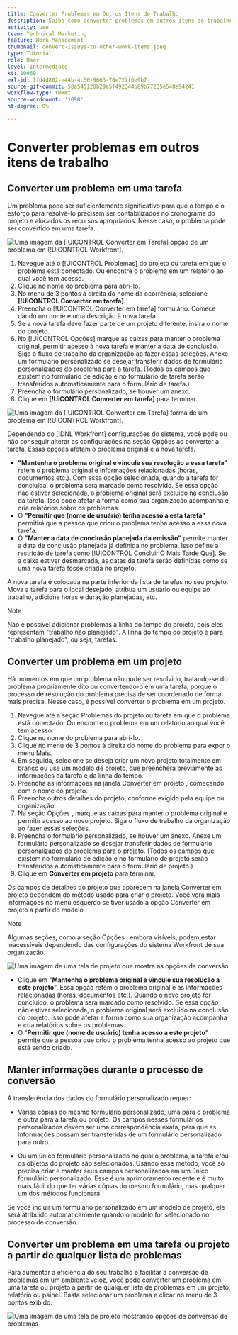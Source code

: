 ```yaml
---
title: Converter Problemas em Outros Itens de Trabalho
description: Saiba como converter problemas em outros itens de trabalho .
activity: use
team: Technical Marketing
feature: Work Management
thumbnail: convert-issues-to-other-work-items.jpeg
type: Tutorial
role: User
level: Intermediate
kt: 10069
exl-id: 1fd4d862-e44b-4c50-9663-70e727f6e9b7
source-git-commit: 58a545120b29a5f492344b89b77235e548e94241
workflow-type: tm+mt
source-wordcount: '1098'
ht-degree: 0%

---
```


# Converter problemas em outros itens de trabalho

## Converter um problema em uma tarefa

Um problema pode ser suficientemente significativo para que o tempo e o esforço para resolvê-lo precisem ser contabilizados no cronograma do projeto e alocados os recursos apropriados. Nesse caso, o problema pode ser convertido em uma tarefa.

![Uma imagem da [!UICONTROL Converter em Tarefa] opção de um problema em [!UICONTROL Workfront].](assets/15-convert-issue-to-task-menu-option.png)

1. Navegue até o [!UICONTROL Problemas] do projeto ou tarefa em que o problema está conectado. Ou encontre o problema em um relatório ao qual você tem acesso.
1. Clique no nome do problema para abri-lo.
1. No menu de 3 pontos à direita do nome da ocorrência, selecione **[!UICONTROL Converter em tarefa]**.
1. Preencha o [!UICONTROL Converter em tarefa] formulário. Comece dando um nome e uma descrição à nova tarefa.
1. Se a nova tarefa deve fazer parte de um projeto diferente, insira o nome do projeto.
1. No [!UICONTROL Opções] marque as caixas para manter o problema original, permitir acesso à nova tarefa e manter a data de conclusão. Siga o fluxo de trabalho da organização ao fazer essas seleções. Anexe um formulário personalizado se desejar transferir dados de formulário personalizados do problema para a tarefa. (Todos os campos que existem no formulário de edição e no formulário de tarefa serão transferidos automaticamente para o formulário de tarefa.)
1. Preencha o formulário personalizado, se houver um anexo.
1. Clique em **[!UICONTROL Converter em tarefa]** para terminar.

![Uma imagem da [!UICONTROL Converter em Tarefa] forma de um problema em [!UICONTROL Workfront].](assets/16-convert-to-task-options.png)

Dependendo do [!DNL Workfront] configurações do sistema, você pode ou não conseguir alterar as configurações na seção Opções ao converter a tarefa. Essas opções afetam o problema original e a nova tarefa.

* **&quot;Mantenha o problema original e vincule sua resolução a essa tarefa&quot;** retém o problema original e informações relacionadas (horas, documentos etc.). Com essa opção selecionada, quando a tarefa for concluída, o problema será marcado como resolvido. Se essa opção não estiver selecionada, o problema original será excluído na conclusão da tarefa. Isso pode afetar a forma como sua organização acompanha e cria relatórios sobre os problemas.
* O **&quot;Permitir que (nome de usuário) tenha acesso a esta tarefa&quot;** permitirá que a pessoa que criou o problema tenha acesso a essa nova tarefa.
* O **&quot;Manter a data de conclusão planejada da emissão&quot;** permite manter a data de conclusão planejada já definida no problema. Isso define a restrição de tarefa como [!UICONTROL Concluir O Mais Tarde Que]. Se a caixa estiver desmarcada, as datas da tarefa serão definidas como se uma nova tarefa fosse criada no projeto.

A nova tarefa é colocada na parte inferior da lista de tarefas no seu projeto. Mova a tarefa para o local desejado, atribua um usuário ou equipe ao trabalho, adicione horas e duração planejadas, etc.

>[!NOTE]
>
>Não é possível adicionar problemas à linha do tempo do projeto, pois eles representam &quot;trabalho não planejado&quot;. A linha do tempo do projeto é para &quot;trabalho planejado&quot;, ou seja, tarefas.

## Converter um problema em um projeto

Há momentos em que um problema não pode ser resolvido, tratando-se do problema propriamente dito ou convertendo-o em uma tarefa, porque o processo de resolução do problema precisa de ser coordenado de forma mais precisa. Nesse caso, é possível converter o problema em um projeto.

1. Navegue até a seção Problemas do projeto ou tarefa em que o problema está conectado. Ou encontre o problema em um relatório ao qual você tem acesso.
1. Clique no nome do problema para abri-lo.
1. Clique no menu de 3 pontos à direita do nome do problema para expor o menu Mais.
1. Em seguida, selecione se deseja criar um novo projeto totalmente em branco ou use um modelo de projeto, que preencherá previamente as informações da tarefa e da linha do tempo.
1. Preencha as informações na janela Converter em projeto , começando com o nome do projeto.
1. Preencha outros detalhes do projeto, conforme exigido pela equipe ou organização.
1. Na seção Opções , marque as caixas para manter o problema original e permitir acesso ao novo projeto. Siga o fluxo de trabalho da organização ao fazer essas seleções.
1. Preencha o formulário personalizado, se houver um anexo. Anexe um formulário personalizado se desejar transferir dados de formulário personalizados do problema para o projeto. (Todos os campos que existem no formulário de edição e no formulário de projeto serão transferidos automaticamente para o formulário de projeto.)
1. Clique em **Converter em projeto** para terminar.

Os campos de detalhes do projeto que aparecem na janela Converter em projeto dependem do método usado para criar o projeto. Você verá mais informações no menu esquerdo se tiver usado a opção Converter em projeto a partir do modelo .

>[!NOTE]
>
>Algumas seções, como a seção Opções , embora visíveis, podem estar inacessíveis dependendo das configurações do sistema Workfront de sua organização.

![Uma imagem de uma tela de projeto que mostra as opções de conversão](assets/conversion-options.png)

* Clique em &quot;**Mantenha o problema original e vincule sua resolução a este projeto**&quot;. Essa opção retém o problema original e as informações relacionadas (horas, documentos etc.). Quando o novo projeto for concluído, o problema será marcado como resolvido. Se essa opção não estiver selecionada, o problema original será excluído na conclusão do projeto. Isso pode afetar a forma como sua organização acompanha e cria relatórios sobre os problemas.
* O &quot;**Permitir que (nome de usuário) tenha acesso a este projeto**&quot; permite que a pessoa que criou o problema tenha acesso ao projeto que está sendo criado.

## Manter informações durante o processo de conversão

<!-- Need link to wf one doc article below 

To learn about what information transfers when you convert an issue to a task or project, we recommend you read through the conversion considerations in the article, Convert issues. This lists what information is kept when converting issues and what isn’t. Workfront recommends you become familiar with these considerations so you don’t lose important information when converting issues to tasks or projects.

-->

A transferência dos dados do formulário personalizado requer:

* Várias cópias do mesmo formulário personalizado, uma para o problema e outra para a tarefa ou projeto. Os campos nesses formulários personalizados devem ser uma correspondência exata, para que as informações possam ser transferidas de um formulário personalizado para outro.

* Ou um único formulário personalizado no qual o problema, a tarefa e/ou os objetos do projeto são selecionados. Usando esse método, você só precisa criar e manter seus campos personalizados em um único formulário personalizado. Esse é um aprimoramento recente e é muito mais fácil do que ter várias cópias do mesmo formulário, mas qualquer um dos métodos funcionará.



<!-- Need link to wf one doc article below

Learn more in the article, Transfer custom form data to a larger work item.

-->

<!-- Pro tips graphic -->

Se você incluir um formulário personalizado em um modelo de projeto, ele será atribuído automaticamente quando o modelo for selecionado no processo de conversão.

<!-- Learn more graphic and documentation article links 

* Convert issues
* Transfer custom form data to a larger work item
* Overview of resolving and resolvable objects
* Understanding resolving and resolvable objects
* Unlink issues from their resolvable objects

-->

## Converter um problema em uma tarefa ou projeto a partir de qualquer lista de problemas

Para aumentar a eficiência do seu trabalho e facilitar a conversão de problemas em um ambiente veloz, você pode converter um problema em uma tarefa ou projeto a partir de qualquer lista de problemas em um projeto, relatório ou painel. Basta selecionar um problema e clicar no menu de 3 pontos exibido.

![Uma imagem de uma tela de projeto mostrando opções de conversão de problemas](assets/convert-from-a-list.png)

